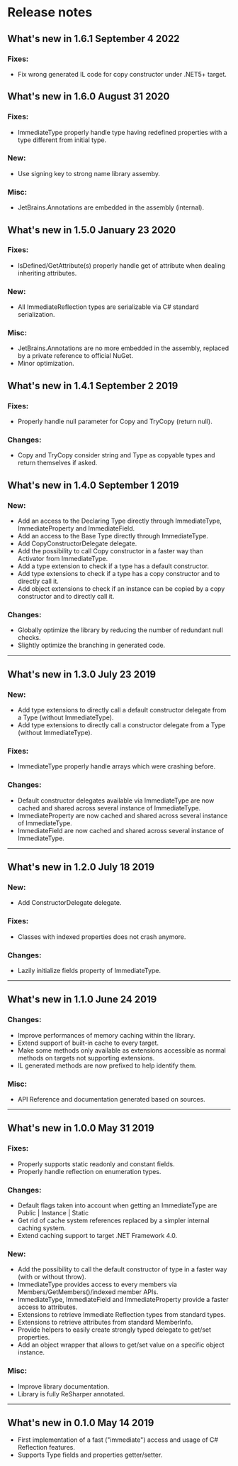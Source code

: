 # Release notes

## What's new in 1.6.1 September 4 2022
### Fixes:
* Fix wrong generated IL code for copy constructor under .NET5+ target.

## What's new in 1.6.0 August 31 2020
### Fixes:
* ImmediateType properly handle type having redefined properties with a type different from initial type.

### New:
* Use signing key to strong name library assemby.

### Misc:
* JetBrains.Annotations are embedded in the assembly (internal).

## What's new in 1.5.0 January 23 2020
### Fixes:
* IsDefined/GetAttribute(s) properly handle get of attribute when dealing inheriting attributes.

### New:
* All ImmediateReflection types are serializable via C# standard serialization.

### Misc:
* JetBrains.Annotations are no more embedded in the assembly, replaced by a private reference to official NuGet.
* Minor optimization.

## What's new in 1.4.1 September 2 2019
### Fixes:
* Properly handle null parameter for Copy and TryCopy (return null).

### Changes:
* Copy and TryCopy consider string and Type as copyable types and return themselves if asked.

## What's new in 1.4.0 September 1 2019
### New:
* Add an access to the Declaring Type directly through ImmediateType, ImmediateProperty and ImmediateField.
* Add an access to the Base Type directly through ImmediateType.
* Add CopyConstructorDelegate delegate.
* Add the possibility to call Copy constructor in a faster way than Activator from ImmediateType.
* Add a type extension to check if a type has a default constructor.
* Add type extensions to check if a type has a copy constructor and to directly call it.
* Add object extensions to check if an instance can be copied by a copy constructor and to directly call it.

### Changes:
* Globally optimize the library by reducing the number of redundant null checks.
* Slightly optimize the branching in generated code.

---

## What's new in 1.3.0 July 23 2019
### New:
* Add type extensions to directly call a default constructor delegate from a Type (without ImmediateType).
* Add type extensions to directly call a constructor delegate from a Type (without ImmediateType).

### Fixes:
* ImmediateType properly handle arrays which were crashing before.

### Changes:
* Default constructor delegates available via ImmediateType are now cached and shared across several instance of ImmediateType.
* ImmediateProperty are now cached and shared across several instance of ImmediateType.
* ImmediateField are now cached and shared across several instance of ImmediateType.

---

## What's new in 1.2.0 July 18 2019
### New:
* Add ConstructorDelegate delegate.

### Fixes:
* Classes with indexed properties does not crash anymore.

### Changes:
* Lazily initialize fields property of ImmediateType.

---

## What's new in 1.1.0 June 24 2019
### Changes:
* Improve performances of memory caching within the library.
* Extend support of built-in cache to every target.
* Make some methods only available as extensions accessible as normal methods on targets not supporting extensions.
* IL generated methods are now prefixed to help identify them.

### Misc:
* API Reference and documentation generated based on sources.

---

## What's new in 1.0.0 May 31 2019
### Fixes:
* Properly supports static readonly and constant fields.
* Properly handle reflection on enumeration types.

### Changes:
* Default flags taken into account when getting an ImmediateType are Public | Instance | Static
* Get rid of cache system references replaced by a simpler internal caching system.
* Extend caching support to target .NET Framework 4.0.

### New:
* Add the possibility to call the default constructor of type in a faster way (with or without throw).
* ImmediateType provides access to every members via Members/GetMembers()/indexed member APIs.
* ImmediateType, ImmediateField and ImmediateProperty provide a faster access to attributes.
* Extensions to retrieve Immediate Reflection types from standard types.
* Extensions to retrieve attributes from standard MemberInfo.
* Provide helpers to easily create strongly typed delegate to get/set properties.
* Add an object wrapper that allows to get/set value on a specific object instance.

### Misc:
* Improve library documentation.
* Library is fully ReSharper annotated.

---

## What's new in 0.1.0 May 14 2019
* First implementation of a fast ("immediate") access and usage of C# Reflection features.
* Supports Type fields and properties getter/setter.